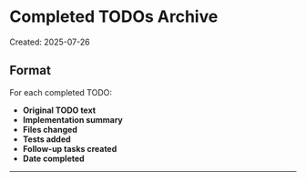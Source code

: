 # Completed TODOs Archive

Created: 2025-07-26

## Format
For each completed TODO:
- **Original TODO text**
- **Implementation summary**
- **Files changed**
- **Tests added**
- **Follow-up tasks created**
- **Date completed**

---
